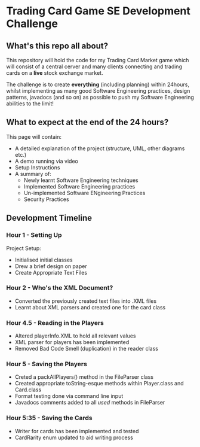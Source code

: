 # Trading Card Game SE Development Challenge

## What's this repo all about?
This repository will hold the code for my Trading Card Market game which will consist of a central cerver and many clients connecting and trading cards on a **live** stock exchange market.

The challenge is to create **everything** (including planning) within 24hours, whilst implementing as many good Software Engineering practices, design patterns, javadocs (and so on) as possible to push my Software Engineering abilities to the limit!

## What to expect at the end of the 24 hours?
This page will contain:
- A detailed explanation of the project (structure, UML, other diagrams etc.)
- A demo running via video
- Setup Instructions
- A summary of:
  - Newly learnt Software Engineering techniques
  - Implemented Software Engineering practices
  - Un-implemented Software ENgineering Practices 
  - Security Practices

## Development Timeline
### Hour 1 - Setting Up
Project Setup: 
- Initialised initial classes
- Drew a brief design on paper
- Create Appropriate Text Files 

### Hour 2 - Who's the XML Document?
- Converted the previously created text files into .XML files
- Learnt about XML parsers and created one for the card class

### Hour 4.5 - Reading in the Players
- Altered playerInfo.XML to hold all relevant values
- XML parser for players has been implemented
- Removed Bad Code Smell (duplication) in the reader class

### Hour 5 - Saving the Players
- Creted a packAllPlayers() method in the FileParser class
- Created appropriate toString-esque methods within Player.class and Card.class
- Format testing done via command line input
- Javadocs comments added to all *used* methods in FileParser

### Hour 5:35 - Saving the Cards
- Writer for cards has been implemented and tested
- CardRarity enum updated to aid writing process
